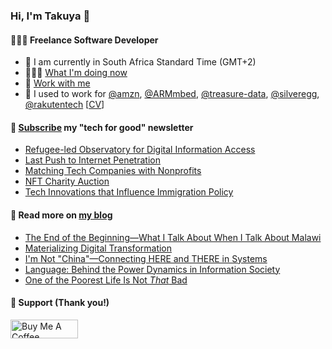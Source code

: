 ### Hi, I'm Takuya 👋

#### 👨🏻‍💻 Freelance Software Developer

- 📍 I am currently in South Africa Standard Time (GMT+2)
- 🏃🏻‍♂️ [What I'm doing now](https://takuti.me/now/)
- 🤝 [Work with me](https://takuti.me/services/)
- 🎯 I used to work for [@amzn](https://github.com/amzn), [@ARMmbed](https://github.com/ARMmbed), [@treasure-data](https://github.com/treasure-data), [@silveregg](https://github.com/silveregg), [@rakutentech](https://github.com/rakutentech) [[CV](https://takuti.me/cv)]

#### 💖 [Subscribe](https://ab.takuti.me/subscribe) my "tech for good" newsletter


- [Refugee-led Observatory for Digital Information Access](https://ab.takuti.me/p/refugee-led-observatory-for-digital-information-access)
- [Last Push to Internet Penetration](https://ab.takuti.me/p/last-push-to-internet-penetration)
- [Matching Tech Companies with Nonprofits](https://ab.takuti.me/p/matching-tech-companies-with-nonprofits)
- [NFT Charity Auction](https://ab.takuti.me/p/nft-charity-auction)
- [Tech Innovations that Influence Immigration Policy](https://ab.takuti.me/p/tech-innovations-that-influence-immigration-policy)

#### 📝 Read more on [my blog](https://takuti.me/note/)


- [The End of the Beginning—What I Talk About When I Talk About Malawi](https://takuti.me/note/one-year-in-malawi/)
- [Materializing Digital Transformation](https://takuti.me/note/materializing-dx/)
- [I&#39;m Not &#34;China&#34;—Connecting HERE and THERE in Systems](https://takuti.me/note/my-identity-in-malawi/)
- [Language: Behind the Power Dynamics in Information Society](https://takuti.me/note/power-of-language/)
- [One of the Poorest Life Is Not *That* Bad](https://takuti.me/note/malawian-personal-finance/)

#### 🤝 Support (Thank you!)

<a href="https://www.buymeacoffee.com/takuti" target="_blank"><img src="https://cdn.buymeacoffee.com/buttons/v2/default-yellow.png" alt="Buy Me A Coffee" style="height: 30px !important;width: 108px !important;" ></a>
